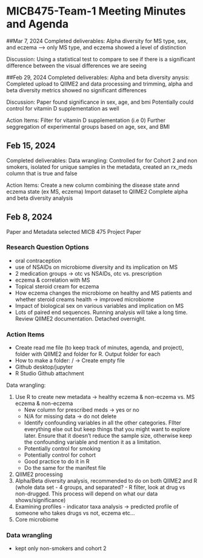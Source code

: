 # MICB475-Team-1 Meeting Minutes and Agenda

##Mar 7, 2024
Completed deliverables:
Alpha diversity for MS type, sex, and eczema --> only MS type, and eczema showed a level of distinction

Discussion:
Using a statistical test to compare to see if there is a significant difference between the visual differences we are seeing

##Feb 29, 2024
Completed deliverables:
Alpha and beta diversity anysis: Completed upload to QIIME2 and data processing and trimming, alpha and beta diversity metrics showed no significant differences

Discussion:
Paper found significance in sex, age, and bmi
Potentially could control for vitamin D supplementation as well

Action Items:
Filter for vitamin D supplementation (i.e 0)
Further seggregation of experimental groups based on age, sex, and BMI

## Feb 15, 2024
Completed deliverables: 
Data wrangling: Controlled for for Cohort 2 and non smokers, isolated for unique samples in the metadata, created an rx_meds column that is true and false

Action Items:
Create a new column combining the disease state annd eczema state (ex MS, eczema)
Import dataset to QIIME2
Complete alpha and beta diversity analysis

## Feb 8, 2024
Paper and Metadata selected
MICB 475 Project Paper

### Research Question Options
- oral contraception 
- use of NSAIDs on microbiome diversity and its implication on MS
- 2 medication groups → otc vs NSAIDs, otc vs. prescription
- eczema & correlation with MS
- Topical steroid cream for eczema 
- How eczema changes the microbiome on healthy and MS patients and whether steroid creams health → improved microbiome 
- Impact of biological sex on various variables and implication on MS 
- Lots of paired end sequences. Running analysis will take a long time. Review QIIME2 documentation. Detached overnight.

### Action Items
- Create read me file (to keep track of minutes, agenda, and project), folder with QIIME2 and folder for R. Output folder for each
- How to make a folder: <Name of folder> / → Create empty file 
- Github desktop/jupyter
- R Studio Github attachment

Data wrangling:
1. Use R to create new metadata →  healthy eczema & non-eczema vs. MS eczema & non-eczema
    - New column for prescribed meds → yes or no
    - N/A for missing data → do not delete
    - Identify confounding variables in all the other categories. FIlter everything else out but keep things that you might want to explore later. Ensure that it doesn’t reduce the sample size, otherwise keep the confounding variable and mention it as a limitation.
    - Potentially control for smoking
    - Potentially control for cohort
    - Good practice to do it in R
    - Do the same for the manifest file 
3. QIIME2 processing
4. Alpha/Beta diversity analysis, recommended to do on both QIIME2 and R (whole data set - 4 groups, and separated? - R filter, look at drug vs non-drugged. This process will depend on what our data shows/significance)
5. Examining profiles - indicator taxa analysis → predicted profile of someone who takes drugs vs not, eczema etc…
6. Core microbiome

### Data wrangling
- kept only non-smokers and cohort 2
